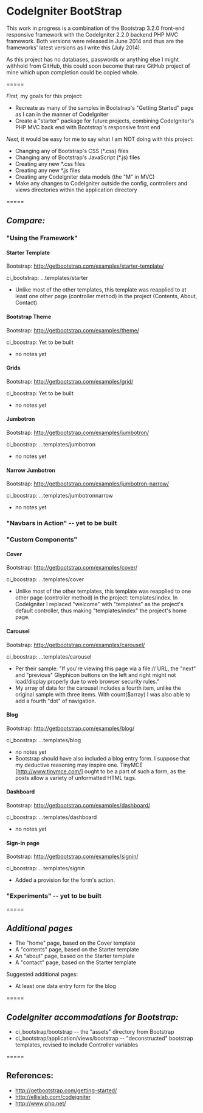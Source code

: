 # CodeIgniter BootStrap

This work in progress is a combination of the Bootstrap 3.2.0 front-end
responsive framework with the CodeIgniter 2.2.0 backend PHP MVC framework. Both
versions were released in June 2014 and thus are the frameworks' latest
versions as I write this (July 2014).

As this project has no databases, passwords or anything else I might withhold
from GitHub, this could soon become that rare GitHub project of mine which upon
completion could be copied whole.

=====

*First,* my goals for this project:
- Recreate as many of the samples in Bootstrap's "Getting Started" page as I can
in the manner of CodeIgniter
- Create a "starter" package for future projects, combining CodeIgniter's PHP
MVC back end with Bootstrap's responsive front end

*Next,* it would be easy for me to say what I am NOT doing with this project:
- Changing any of Bootstrap's CSS (*.css) files
- Changing any of Bootstrap's JavaScript (*.js) files
- Creating any new *.css files
- Creating any new *.js files
- Creating any CodeIgniter data models (the "M" in MVC)
- Make any changes to CodeIgniter outside the config, controllers and views
directories within the application directory

=====

## *Compare:*

### "Using the Framework"

#### Starter Template

Bootstrap: http://getbootstrap.com/examples/starter-template/

ci_bootstrap: ...templates/starter
- Unlike most of the other templates, this template was reapplied to at least
one other page (controller method) in the project (Contents, About, Contact)

#### Bootstrap Theme

Bootstrap: http://getbootstrap.com/examples/theme/

ci_boostrap: Yet to be built
- no notes yet

#### Grids

Bootstrap: http://getbootstrap.com/examples/grid/

ci_boostrap: Yet to be built
- no notes yet

#### Jumbotron

Bootstrap: http://getbootstrap.com/examples/jumbotron/

ci_boostrap: ...templates/jumbotron
- no notes yet

#### Narrow Jumbotron

Bootstrap: http://getbootstrap.com/examples/jumbotron-narrow/

ci_boostrap: ...templates/jumbotronnarrow
- no notes yet

### "Navbars in Action" -- yet to be built

### "Custom Components"

#### Cover

Bootstrap: http://getbootstrap.com/examples/cover/

ci_boostrap: ...templates/cover
- Unlike most of the other templates, this template was reapplied to one other
page (controller method) in the project: templates/index. In CodeIgniter I
replaced "welcome" with "templates" as the project's default controller, thus
making "templates/index" the project's home page. 

#### Carousel

Bootstrap: http://getbootstrap.com/examples/carousel/

ci_boostrap: ...templates/carousel
- Per their sample: "If you're viewing this page via a file:// URL, the "next"
and "previous" Glyphicon buttons on the left and right might not load/display
properly due to web browser security rules."
- My array of data for the carousel includes a fourth item, unlike the original
sample with three items. With count($array) I was also able to add a fourth
"dot" of navigation.

#### Blog

Bootstrap: http://getbootstrap.com/examples/blog/

ci_boostrap: ...templates/blog
- no notes yet
- Bootstrap should have also included a blog entry form. I suppose that my
deductive reasoning may inspire one. TinyMCE [http://www.tinymce.com/] ought to
be a part of such a form, as the posts allow a variety of unformatted HTML
tags.

#### Dashboard

Bootstrap: http://getbootstrap.com/examples/dashboard/

ci_boostrap: ...templates/dashboard
- no notes yet

#### Sign-in page

Bootstrap: http://getbootstrap.com/examples/signin/

ci_boostrap: ...templates/signin
- Added a provision for the form's action.

### "Experiments" -- yet to be built

=====

## *Additional pages*

- The "home" page, based on the Cover template
- A "contents" page, based on the Starter template
- An "about" page, based on the Starter template
- A "contact" page, based on the Starter template

Suggested additional pages:
- At least one data entry form for the blog

=====

## *CodeIgniter accommodations for Bootstrap:*

- ci_bootstrap/bootstrap -- the "assets" directory from Bootstrap
- ci_bootstrap/application/views/bootstrap -- "deconstructed" bootstrap
templates, revised to include Controller variables

=====

## References:

- http://getbootstrap.com/getting-started/
- http://ellislab.com/codeigniter
- http://www.php.net/ 